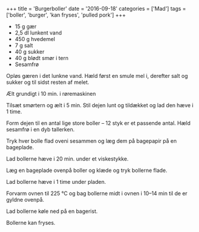 +++
title = 'Burgerboller'
date = '2016-09-18'
categories = ['Mad']
tags = ['boller', 'burger', 'kan fryses', 'pulled pork']
+++

- 15 g gær
- 2,5 dl lunkent vand
- 450 g hvedemel
- 7 g salt
- 40 g sukker
- 40 g blødt smør i tern
- Sesamfrø

Opløs gæren i det lunkne vand. Hæld først en smule mel i, derefter salt og sukker og til sidst resten af melet.

Ælt grundigt i 10 min. i røremaskinen

Tilsæt smørtern og ælt i 5 min. Stil dejen lunt og tildækket og lad den hæve i 1 time.

Form dejen til en antal lige store boller – 12 styk er et passende antal. Hæld sesamfrø i en dyb tallerken.

Tryk hver bolle flad oveni sesammen og læg dem på bagepapir på en bageplade.

Lad bollerne hæve i 20 min. under et viskestykke.

Læg en bageplade ovenpå boller og klæde og tryk bollerne flade.

Lad bollerne hæve i 1 time under pladen.

Forvarm ovnen til 225 °C og bag bollerne midt i ovnen i 10–14 min til de er gyldne ovenpå.

Lad bollerne køle ned på en bagerist.

Bollerne kan fryses.
